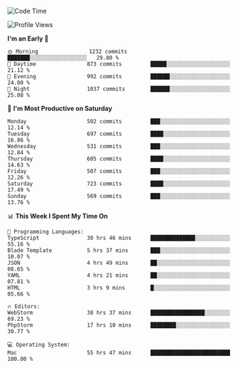 <!--START_SECTION:waka-->
![Code Time](http://img.shields.io/badge/Code%20Time-2%2C780%20hrs%209%20mins-blue)

![Profile Views](http://img.shields.io/badge/Profile%20Views-0-blue)

**I'm an Early 🐤** 

```text
🌞 Morning                1232 commits        ███████░░░░░░░░░░░░░░░░░░   29.80 % 
🌆 Daytime                873 commits         █████░░░░░░░░░░░░░░░░░░░░   21.12 % 
🌃 Evening                992 commits         ██████░░░░░░░░░░░░░░░░░░░   24.00 % 
🌙 Night                  1037 commits        ██████░░░░░░░░░░░░░░░░░░░   25.08 % 
```
📅 **I'm Most Productive on Saturday** 

```text
Monday                   502 commits         ███░░░░░░░░░░░░░░░░░░░░░░   12.14 % 
Tuesday                  697 commits         ████░░░░░░░░░░░░░░░░░░░░░   16.86 % 
Wednesday                531 commits         ███░░░░░░░░░░░░░░░░░░░░░░   12.84 % 
Thursday                 605 commits         ████░░░░░░░░░░░░░░░░░░░░░   14.63 % 
Friday                   507 commits         ███░░░░░░░░░░░░░░░░░░░░░░   12.26 % 
Saturday                 723 commits         ████░░░░░░░░░░░░░░░░░░░░░   17.49 % 
Sunday                   569 commits         ███░░░░░░░░░░░░░░░░░░░░░░   13.76 % 
```


📊 **This Week I Spent My Time On** 

```text
💬 Programming Languages: 
TypeScript               30 hrs 46 mins      ██████████████░░░░░░░░░░░   55.16 % 
Blade Template           5 hrs 37 mins       ███░░░░░░░░░░░░░░░░░░░░░░   10.07 % 
JSON                     4 hrs 49 mins       ██░░░░░░░░░░░░░░░░░░░░░░░   08.65 % 
YAML                     4 hrs 21 mins       ██░░░░░░░░░░░░░░░░░░░░░░░   07.81 % 
HTML                     3 hrs 9 mins        █░░░░░░░░░░░░░░░░░░░░░░░░   05.66 % 

🔥 Editors: 
WebStorm                 38 hrs 37 mins      █████████████████░░░░░░░░   69.23 % 
PhpStorm                 17 hrs 10 mins      ████████░░░░░░░░░░░░░░░░░   30.77 % 

💻 Operating System: 
Mac                      55 hrs 47 mins      █████████████████████████   100.00 % 
```


<!--END_SECTION:waka-->
